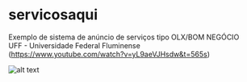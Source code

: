 # servicosaqui
Exemplo de sistema de anúncio de serviços tipo OLX/BOM NEGÓCIO <br/>
UFF - Universidade Federal Fluminense <br/>
(https://www.youtube.com/watch?v=yL9aeVJHsdw&t=565s)

![alt text](http://lukascivil.com.br/githubimages/servicosaqui/Figure_1.png)

